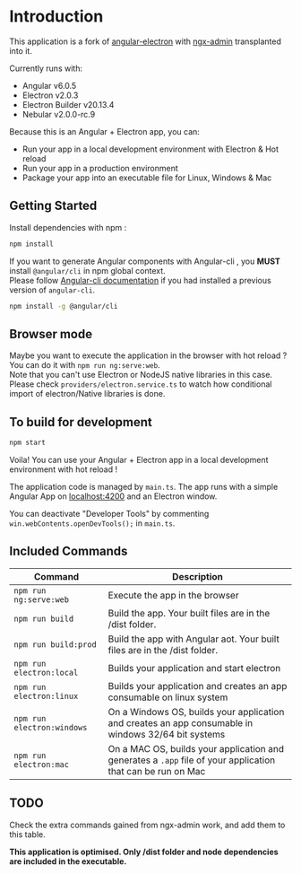 # Introduction

This application is a fork of [angular-electron](https://github.com/maximegris/angular-electron) with [ngx-admin](https://github.com/akveo/ngx-admin) transplanted into it.

Currently runs with:

- Angular v6.0.5
- Electron v2.0.3
- Electron Builder v20.13.4
- Nebular v2.0.0-rc.9

Because this is an Angular + Electron app, you can:

- Run your app in a local development environment with Electron & Hot reload
- Run your app in a production environment
- Package your app into an executable file for Linux, Windows & Mac

## Getting Started

Install dependencies with npm :

``` bash
npm install
```

If you want to generate Angular components with Angular-cli , you **MUST** install `@angular/cli` in npm global context.  
Please follow [Angular-cli documentation](https://github.com/angular/angular-cli) if you had installed a previous version of `angular-cli`.

``` bash
npm install -g @angular/cli
```

## Browser mode

Maybe you want to execute the application in the browser with hot reload ? You can do it with `npm run ng:serve:web`.  
Note that you can't use Electron or NodeJS native libraries in this case. Please check `providers/electron.service.ts` to watch how conditional import of electron/Native libraries is done.

## To build for development

``` bash
npm start
```

Voila! You can use your Angular + Electron app in a local development environment with hot reload !

The application code is managed by `main.ts`. The app runs with a simple Angular App on [localhost:4200](http://localhost:4200) and an Electron window.  

You can deactivate "Developer Tools" by commenting `win.webContents.openDevTools();` in `main.ts`.

## Included Commands

|Command|Description|
|--|--|
|`npm run ng:serve:web`| Execute the app in the browser |
|`npm run build`| Build the app. Your built files are in the /dist folder. |
|`npm run build:prod`| Build the app with Angular aot. Your built files are in the /dist folder. |
|`npm run electron:local`| Builds your application and start electron
|`npm run electron:linux`| Builds your application and creates an app consumable on linux system |
|`npm run electron:windows`| On a Windows OS, builds your application and creates an app consumable in windows 32/64 bit systems |
|`npm run electron:mac`|  On a MAC OS, builds your application and generates a `.app` file of your application that can be run on Mac |

## TODO

Check the extra commands gained from ngx-admin work, and add them to this table.

**This application is optimised. Only /dist folder and node dependencies are included in the executable.**
